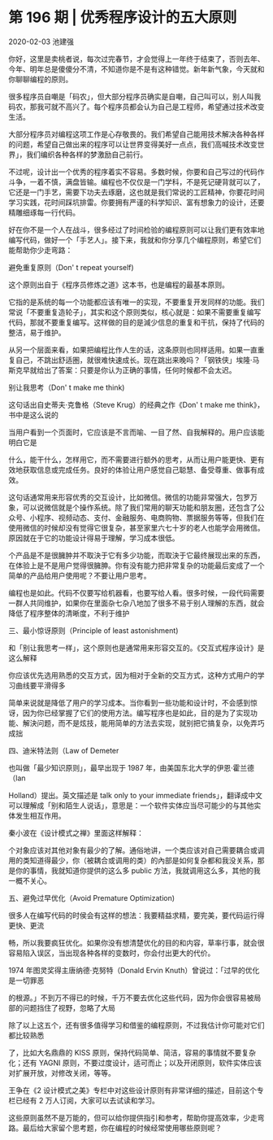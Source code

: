 # 第 196 期 | 优秀程序设计的五大原则

2020-02-03 池建强

你好，这里是卖桃者说，每次过完春节，才会觉得上一年终于结束了，否则去年、今年、明年总是傻傻分不清，不知道你是不是有这种错觉。新年新气象，今天就和你聊聊编程的原则。

很多程序员自嘲是「码农」，但大部分程序员确实是自嘲，自己叫可以，别人叫我码农，那我可就不高兴了。每个程序员都会认为自己是工程师，希望通过技术改变生活。

大部分程序员对编程这项工作是心存敬畏的。我们希望自己能用技术解决各种各样的问题，希望自己做出来的程序可以让世界变得美好一点点，我们高喊技术改变世界」，我们编织各种各样的梦激励自己前行。

不过呢，设计出一个优秀的程序着实不容易。多数时候，你要和自己写过的代码作斗争，一着不慎，满盘皆输。编程也不仅仅是一门学科，不是死记硬背就可以了，它还是一门手艺，需要下功夫去琢磨，这也就是我们常说的工匠精神，你要花时间学习实践，花时间踩坑排雷。你要拥有严谨的科学知识、富有想象力的设计，还要精雕细琢每一行代码。

好在你不是一个人在战斗，很多经过了时间检验的编程原则可以让我们更有效率地编写代码，做好一个「手艺人」。接下来，我就和你分享几个编程原则，希望它们能帮助你少走弯路：

避免重复原则（Don' t repeat yourself)

这个原则出自于《程序员修炼之道》这本书，也是编程的最基本原则。

它指的是系统的每一个功能都应该有唯一的实现，不要重复开发同样的功能。我们常说「不要重复造轮子」，其实和这个原则类似，核心就是：如果不需要重复编写代码，那就不要重复编写。这样做的目的是減少信息的重复和干抗，保持了代码的整洁，易于维护。

从另一个层面来看，如果把编程比作人生的话，这条原则也同样适用。如果一直重复自己，不跳出舒适圏，就很难快速成长。现在跳出来晚吗？「钢铁侠」埃隆·马斯克早就给出了答案：只要是你认为正确的事情，任何时候都不会太迟。

别让我思考（Don' t make me think)

这句话出自史蒂夫·克鲁格（Steve Krug）的经典之作《Don' t make me think》，书中是这么说的

当用户看到一个页面时，它应该是不言而喻、一目了然、自我解释的。用户应该能明白它是

什么，能干什么，怎样用它，而不需要进行额外的思考，从而让用户能更快、更有效地获取信息或完成任务。良好的体验让用户感觉自己聪慧、备受尊重、做事有成效。

这句话通常用来形容优秀的交互设计，比如微信。微信的功能非常强大，包罗万象，可以说微信就是个操作系统。除了我们常用的聊天功能和朋友圈，还包含了公众号、小程序、视频动态、支付、金融服务、电商购物、票据服务等等，但我们在使用微信的时候却没有觉得它很复杂，甚至家里六七十岁的老人也能学会用微信。原因就在于它的功能设计得易于理解，学习成本很低。

个产品是不是很臃肿并不取決于它有多少功能，而取決于它最终展现出来的东西，在体验上是不是用户觉得很臃胂。你有没有能力把非常复杂的功能最后変成了一个简单的产品给用户使用呢？不要让用户思考。

编程也是如此。代码不仅要写给机器看，也要写给人看。很多时候，一段代码需要一群人共同维护，如果你在里面杂七杂八地加了很多不易于别人理解的东西，就会降低了程序整体的清晰度，不利于维护

三、最小惊讶原则（Principle of least astonishment)

和「别让我思考一样」，这个原则也是通常用来形容交互的。《交互式程序设计》是这么解释

你应该优先选用熟悉的交互方式，因为相对于全新的交互方式，这种方式用户的学习曲线要平滑得多

简单来说就是降低了用户的学习成本。当你看到一些功能和设计时，不会感到惊讶，因为你已经掌握了它们的使用方法。编写程序也是如此，目的是为了实现功能、解決问题，而不是炫技，能用简单的方法去实现，就别把它搞复杂，以免弄巧成拙

四、迪米特法则（Law of Demeter

也叫做「最少知识原则」，最早出现于 1987 年，由美国东北大学的伊恩·霍兰德（lan

Holland）提出。英文描述是 talk only to your immediate friends」，翻译成中文可以理解成「别和陌生人说话」，意思是：一个软件实体应当尽可能少的与其他实体发生相互作用。

秦小波在《设计模式之禅》里面这样解释：

个对象应该对其他对象有最少的了解。通俗地讲，一个类应该对自己需要耦合或调用的类知道得最少，你（被耦合或调用的类）的內部是如何复杂都和我没关系，那是你的事情，我就知道你提供的这么多 public 方法，我就调用这么多，其他的我一概不关心。

五、避免过早优化（Avoid Premature Optimization)

很多人在编写代码的时侯会有这样的想法：我要精益求精，要完美，要代码运行得更快、更流

畅，所以我要疯狂优化。如果你没有想清楚优化的目的和内容，草率行事，就会很容易陷入误区，当出现各种各样的变数时，你会付出更大的代价。

1974 年图灵奖得主唐纳德·克努特（Donald Ervin Knuth）曾说过：「过早的优化是一切罪恶

的根源。」不到万不得已的时候，千万不要去优化这些代码，因为你会很容易被局部的问题挡住了视野，忽略了大局

除了以上这五个，还有很多值得学习和借鉴的编程原则，不过我估计你可能对它们都比较熟悉

了，比如大名鼎鼎的 KISS 原则，保持代码简单、简洁，容易的事情就不要复杂化；还有 YAGNI 原则，不要过度设计，适可而止；以及开闭原则，软件实体应该对扩展开放，对修改关闭，等等。

王争在《2 设计模式之美》专栏中对这些设计原则有非常详细的描述，目前这个专栏已经有 2 万人订阅，大家可以去试读和学习。

这些原则虽然不是万能的，但可以给你提供指引和参考，帮助你提高效率，少走弯路。最后给大家留个思考题，你在编程的时候经常使用哪些原则呢？

